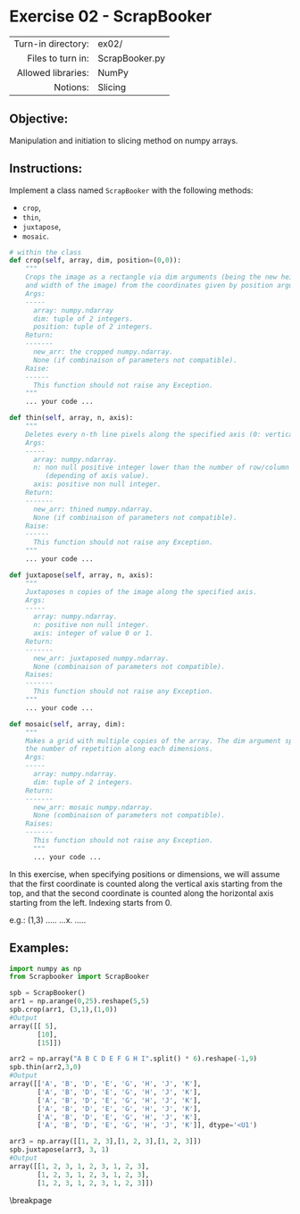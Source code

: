 # Exercise 02 - ScrapBooker

|                         |                    |
| -----------------------:| ------------------ |
|   Turn-in directory:    |  ex02/              |
|   Files to turn in:     |  ScrapBooker.py    |
|   Allowed libraries:    |  NumPy             |
|   Notions:              |  Slicing           |

## Objective:
Manipulation and initiation to slicing method on numpy arrays.

## Instructions:
Implement a class named `ScrapBooker` with the following methods:
* `crop`,
* `thin`,
* `juxtapose`,
* `mosaic`.
  

```python
# within the class
def crop(self, array, dim, position=(0,0)):
    """
    Crops the image as a rectangle via dim arguments (being the new height
    and width of the image) from the coordinates given by position arguments.
    Args:
    -----
      array: numpy.ndarray
      dim: tuple of 2 integers.
      position: tuple of 2 integers.
    Return:
    -------
      new_arr: the cropped numpy.ndarray.
      None (if combinaison of parameters not compatible).
    Raise:
    ------
      This function should not raise any Exception.
    """
    ... your code ...

def thin(self, array, n, axis):
    """
    Deletes every n-th line pixels along the specified axis (0: vertical, 1: horizontal)
    Args:
    -----
      array: numpy.ndarray.
      n: non null positive integer lower than the number of row/column of the array
         (depending of axis value).
      axis: positive non null integer.
    Return:
    -------
      new_arr: thined numpy.ndarray.
      None (if combinaison of parameters not compatible).
    Raise:
    ------
      This function should not raise any Exception.
    """
    ... your code ...

def juxtapose(self, array, n, axis):
    """
    Juxtaposes n copies of the image along the specified axis.
    Args:
    -----
      array: numpy.ndarray.
      n: positive non null integer.
      axis: integer of value 0 or 1.
    Return:
    -------
      new_arr: juxtaposed numpy.ndarray.
      None (combinaison of parameters not compatible).
    Raises:
    -------
      This function should not raise any Exception.
    """
    ... your code ...

def mosaic(self, array, dim):
    """
    Makes a grid with multiple copies of the array. The dim argument specifies
    the number of repetition along each dimensions.
    Args:
    -----
      array: numpy.ndarray.
      dim: tuple of 2 integers.
    Return:
    -------
      new_arr: mosaic numpy.ndarray.
      None (combinaison of parameters not compatible).
    Raises:
    -------
      This function should not raise any Exception.
      """
      ... your code ...
```

In this exercise, when specifying positions or dimensions, we will assume that the first coordinate is counted along the vertical axis starting from the top, and that the second coordinate is counted along the horizontal axis starting from the left. Indexing starts from 0.

e.g.:
(1,3)
.....
...x.
.....

## Examples:
```python
import numpy as np
from Scrapbooker import ScrapBooker

spb = ScrapBooker()
arr1 = np.arange(0,25).reshape(5,5)
spb.crop(arr1, (3,1),(1,0))
#Output
array([[ 5],
       [10],
       [15]])

arr2 = np.array("A B C D E F G H I".split() * 6).reshape(-1,9)
spb.thin(arr2,3,0)
#Output
array([['A', 'B', 'D', 'E', 'G', 'H', 'J', 'K'],
       ['A', 'B', 'D', 'E', 'G', 'H', 'J', 'K'],
       ['A', 'B', 'D', 'E', 'G', 'H', 'J', 'K'],
       ['A', 'B', 'D', 'E', 'G', 'H', 'J', 'K'],
       ['A', 'B', 'D', 'E', 'G', 'H', 'J', 'K'],
       ['A', 'B', 'D', 'E', 'G', 'H', 'J', 'K']], dtype='<U1')

arr3 = np.array([[1, 2, 3],[1, 2, 3],[1, 2, 3]])
spb.juxtapose(arr3, 3, 1)
#Output
array([[1, 2, 3, 1, 2, 3, 1, 2, 3],
       [1, 2, 3, 1, 2, 3, 1, 2, 3],
       [1, 2, 3, 1, 2, 3, 1, 2, 3]])
```

\breakpage

